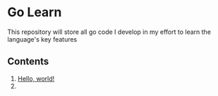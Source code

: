 # Go Learn
This repository will store all go code I develop in my effort to learn the language's key features

## Contents

1. [Hello, world!](cmd/hello-world)
2. 